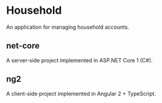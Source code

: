 # Household

An application for managing household accounts.

## net-core

A server-side project implemented in ASP.NET Core 1 (C#).

## ng2

A client-side project implemented in Angular 2 + TypeScript.
